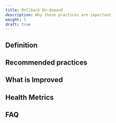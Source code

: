```yaml
---
title: Rollback On-demand
description: Why these practices are important
weight: 5
draft: true
---
```


## Definition

## Recommended practices

## What is Improved

## Health Metrics

## FAQ
